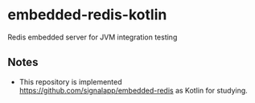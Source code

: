 # embedded-redis-kotlin

Redis embedded server for JVM integration testing

## Notes

- This repository is implemented https://github.com/signalapp/embedded-redis as Kotlin for studying.
